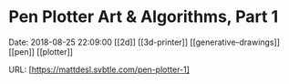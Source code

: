# Pen Plotter Art & Algorithms, Part 1

Date: 2018-08-25 22:09:00
[[2d]] [[3d-printer]] [[generative-drawings]] [[pen]] [[plotter]]

URL: [https://mattdesl.svbtle.com/pen-plotter-1]
